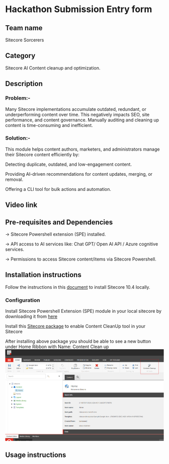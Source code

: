 # Hackathon Submission Entry form

## Team name
Sitecore Sorcerers
## Category
Sitecore AI Content cleanup and optimization.
## Description

### Problem:-
Many Sitecore implementations accumulate outdated, redundant, or underperforming content over time. This negatively impacts SEO, site performance, and content governance. Manually auditing and cleaning up content is time-consuming and inefficient.

### Solution:-
This module helps content authors, marketers, and administrators manage their Sitecore content efficiently by:

Detecting duplicate, outdated, and low-engagement content.

Providing AI-driven recommendations for content updates, merging, or removal.

Offering a CLI tool for bulk actions and automation.



## Video link


## Pre-requisites and Dependencies
-> Sitecore Powershell extension (SPE) installed.

-> API access to AI services like: Chat GPT/ Open AI API / Azure cognitive services.

-> Permissions to access Sitecore content/items via Sitecore Powershell.


## Installation instructions
Follow the instructions in this [document](https://github.com/Sitecore-Hackathon/2025-Sitecore-Sorcerers/blob/main/docs/Sitecore%20Installation%20Guide%20-%2010.4%20XM.docx) to install Sitecore 10.4 locally.

### Configuration
Install Sitecore Powershell Extension (SPE) module in your local sitecore by downloading it from [here](https://scdp.blob.core.windows.net/downloads/Sitecore%20Experience%20Accelerator/10x/Sitecore%20Experience%20Accelerator%201040/Sitecore.PowerShell.Extensions-7.0-IAR.zip)

Install this [Sitecore package](https://github.com/Sitecore-Hackathon/2025-Sitecore-Sorcerers/blob/main/Sitecore-Packages/ContentCleanUpAndOptimization.zip) to enable Content CleanUp tool in your Sitecore

After installing above package you should be able to see a new button under Home Ribbon with Name: Content Clean up
![Content CleanUp Ribbon](docs/images/ContentCleanup-Sitecore-Ribbon.png?raw=true "Content CleanUp Ribbon")

##  Usage instructions
